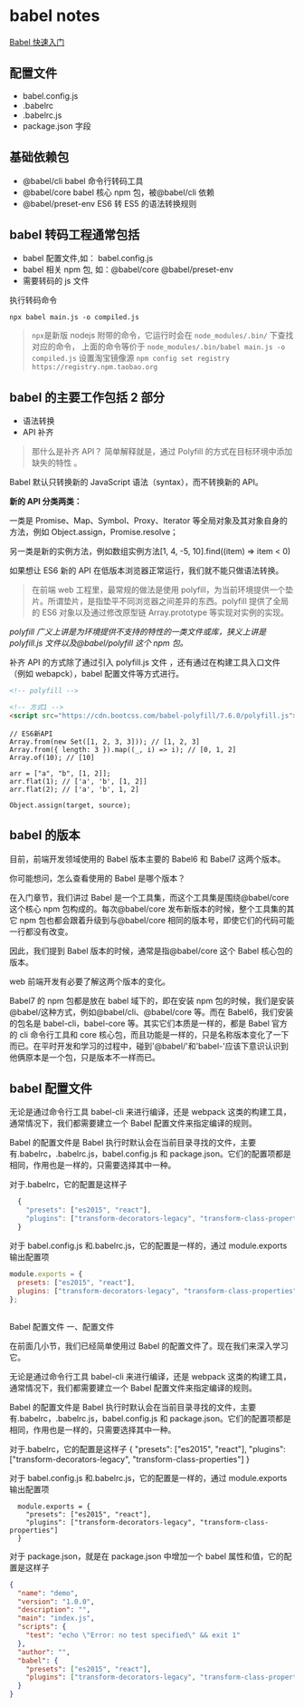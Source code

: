 # babel notes

[Babel 快速入门](https://www.jiangruitao.com/babel/quick-start/)

## 配置文件

- babel.config.js
- .babelrc
- .babelrc.js
- package.json 字段

## 基础依赖包

- @babel/cli babel 命令行转码工具
- @babel/core babel 核心 npm 包，被@babel/cli 依赖
- @babel/preset-env ES6 转 ES5 的语法转换规则

## babel 转码工程通常包括

- babel 配置文件,如： babel.config.js
- babel 相关 npm 包, 如：@babel/core @babel/preset-env
- 需要转码的 js 文件

执行转码命令

`npx babel main.js -o compiled.js`

> `npx`是新版 nodejs 附带的命令，它运行时会在 `node_modules/.bin/` 下查找对应的命令， 上面的命令等价于 `node_modules/.bin/babel main.js -o compiled.js`
> 设置淘宝镜像源 `npm config set registry https://registry.npm.taobao.org`

## babel 的主要工作包括 2 部分

- 语法转换
- API 补齐

> 那什么是补齐 API？ 简单解释就是，通过 Polyfill 的方式在目标环境中添加缺失的特性 。

Babel 默认只转换新的 JavaScript 语法（syntax），而不转换新的 API。

**新的 API 分类两类：**

一类是 Promise、Map、Symbol、Proxy、Iterator 等全局对象及其对象自身的方法，例如 Object.assign，Promise.resolve；

另一类是新的实例方法，例如数组实例方法[1, 4, -5, 10].find((item) => item < 0)

如果想让 ES6 新的 API 在低版本浏览器正常运行，我们就不能只做语法转换。

> 在前端 web 工程里，最常规的做法是使用 polyfill，为当前环境提供一个垫片。所谓垫片，是指垫平不同浏览器之间差异的东西。polyfill 提供了全局的 ES6 对象以及通过修改原型链 Array.prototype 等实现对实例的实现。

_polyfill 广义上讲是为环境提供不支持的特性的一类文件或库，狭义上讲是 polyfill.js 文件以及@babel/polyfill 这个 npm 包。_

补齐 API 的方式除了通过引入 polyfill.js 文件 ，还有通过在构建工具入口文件（例如 webapck），babel 配置文件等方式进行。

```html
<!-- polyfill -->

<!-- 方式1 -->
<script src="https://cdn.bootcss.com/babel-polyfill/7.6.0/polyfill.js"></script>
```

```es6
// ES6新API
Array.from(new Set([1, 2, 3, 3])); // [1, 2, 3]
Array.from({ length: 3 }).map((_, i) => i); // [0, 1, 2]
Array.of(10); // [10]

arr = ["a", "b", [1, 2]];
arr.flat(1); // ['a', 'b', [1, 2]]
arr.flat(2); // ['a', 'b', 1, 2]

Object.assign(target, source);
```

## babel 的版本

目前，前端开发领域使用的 Babel 版本主要的 Babel6 和 Babel7 这两个版本。

你可能想问，怎么查看使用的 Babel 是哪个版本？

在入门章节，我们讲过 Babel 是一个工具集，而这个工具集是围绕@babel/core 这个核心 npm 包构成的。每次@babel/core 发布新版本的时候，整个工具集的其它 npm 包也都会跟着升级到与@babel/core 相同的版本号，即使它们的代码可能一行都没有改变。

因此，我们提到 Babel 版本的时候，通常是指@babel/core 这个 Babel 核心包的版本。

web 前端开发有必要了解这两个版本的变化。

Babel7 的 npm 包都是放在 babel 域下的，即在安装 npm 包的时候，我们是安装@babel/这种方式，例如@babel/cli、@babel/core 等。而在 Babel6，我们安装的包名是 babel-cli，babel-core 等。其实它们本质是一样的，都是 Babel 官方的 cli 命令行工具和 core 核心包，而且功能是一样的，只是名称版本变化了一下而已。在平时开发和学习的过程中，碰到'@babel/'和'babel-'应该下意识认识到他俩原本是一个包，只是版本不一样而已。

## babel 配置文件

无论是通过命令行工具 babel-cli 来进行编译，还是 webpack 这类的构建工具，通常情况下，我们都需要建立一个 Babel 配置文件来指定编译的规则。

Babel 的配置文件是 Babel 执行时默认会在当前目录寻找的文件，主要有.babelrc，.babelrc.js，babel.config.js 和 package.json。它们的配置项都是相同，作用也是一样的，只需要选择其中一种。

对于.babelrc，它的配置是这样子

```js
  {
    "presets": ["es2015", "react"],
    "plugins": ["transform-decorators-legacy", "transform-class-properties"]
  }
```

对于 babel.config.js 和.babelrc.js，它的配置是一样的，通过 module.exports 输出配置项

```js
module.exports = {
  presets: ["es2015", "react"],
  plugins: ["transform-decorators-legacy", "transform-class-properties"],
};
```

##

Babel 配置文件
一、配置文件

在前面几小节，我们已经简单使用过 Babel 的配置文件了。现在我们来深入学习它。

无论是通过命令行工具 babel-cli 来进行编译，还是 webpack 这类的构建工具，通常情况下，我们都需要建立一个 Babel 配置文件来指定编译的规则。

Babel 的配置文件是 Babel 执行时默认会在当前目录寻找的文件，主要有.babelrc，.babelrc.js，babel.config.js 和 package.json。它们的配置项都是相同，作用也是一样的，只需要选择其中一种。

对于.babelrc，它的配置是这样子
{
"presets": ["es2015", "react"],
"plugins": ["transform-decorators-legacy", "transform-class-properties"]
}

对于 babel.config.js 和.babelrc.js，它的配置是一样的，通过 module.exports 输出配置项

```nodejs
  module.exports = {
    "presets": ["es2015", "react"],
    "plugins": ["transform-decorators-legacy", "transform-class-properties"]
  }
```

对于 package.json，就是在 package.json 中增加一个 babel 属性和值，它的配置是这样子

```json
{
  "name": "demo",
  "version": "1.0.0",
  "description": "",
  "main": "index.js",
  "scripts": {
    "test": "echo \"Error: no test specified\" && exit 1"
  },
  "author": "",
  "babel": {
    "presets": ["es2015", "react"],
    "plugins": ["transform-decorators-legacy", "transform-class-properties"]
  }
}
```
